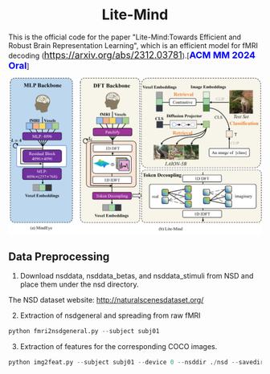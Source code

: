 # <center>Lite-Mind</center>

This is the official code for the paper "Lite-Mind:Towards Efficient and Robust Brain Representation Learning", which is an efficient model for fMRI decoding (<font color='blue' size=4>https://arxiv.org/abs/2312.03781</font>).[<font color='blue' size=4>**ACM MM 2024 Oral**</font>]


![model](assets/model.png)

## Data Preprocessing
1. Download nsddata, nsddata_betas, and nsddata_stimuli from NSD and place them under the nsd directory. 

The NSD dataset website: http://naturalscenesdataset.org/

2. Extraction of nsdgeneral and spreading from raw fMRI
```python
python fmri2nsdgeneral.py --subject subj01
```

3. Extraction of features for the corresponding COCO images.
```python
python img2feat.py --subject subj01 --device 0 --nsddir ./nsd --savedir <your image feature save path>
```